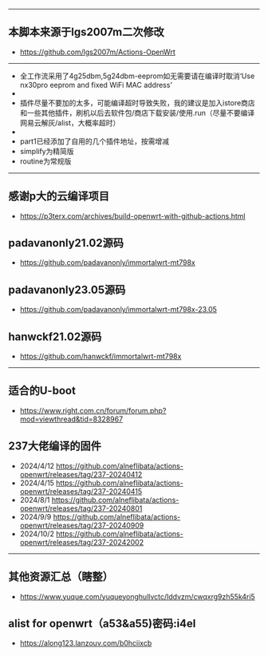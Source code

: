 - -------
## 本脚本来源于lgs2007m二次修改
- https://github.com/lgs2007m/Actions-OpenWrt
- -------
- 全工作流采用了4g25dbm,5g24dbm-eeprom如无需要请在编译时取消‘Use nx30pro eeprom and fixed WiFi MAC address’
- 
- 插件尽量不要加的太多，可能编译超时导致失败，我的建议是加入istore商店和一些其他插件，刷机以后去软件包/商店下载安装/使用.run（尽量不要编译网易云解灰/alist，大概率超时）
- 
- part1已经添加了自用的几个插件地址，按需增减
- simplify为精简版
- routine为常规版
- -------
## 感谢p大的云编译项目
- https://p3terx.com/archives/build-openwrt-with-github-actions.html
## padavanonly21.02源码
- https://github.com/padavanonly/immortalwrt-mt798x
## padavanonly23.05源码
- https://github.com/padavanonly/immortalwrt-mt798x-23.05
## hanwckf21.02源码
- https://github.com/hanwckf/immortalwrt-mt798x
- -------
## 适合的U-boot
- https://www.right.com.cn/forum/forum.php?mod=viewthread&tid=8328967
## 237大佬编译的固件
- 2024/4/12
https://github.com/alneflibata/actions-openwrt/releases/tag/237-20240412
- 2024/4/15
https://github.com/alneflibata/actions-openwrt/releases/tag/237-20240415
- 2024/8/1
https://github.com/alneflibata/actions-openwrt/releases/tag/237-20240801
- 2024/9/9
https://github.com/alneflibata/actions-openwrt/releases/tag/237-20240909
- 2024/10/2
https://github.com/alneflibata/actions-openwrt/releases/tag/237-20242002
- -------
## 其他资源汇总（瞎整）
- https://www.yuque.com/yuqueyonghullvctc/lddvzm/cwqxrg9zh55k4ri5
## alist for openwrt（a53&a55)密码:i4el
- https://along123.lanzouv.com/b0hciixcb

